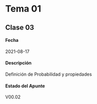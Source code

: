 # Tema 01

## Clase 03

#### Fecha

2021-08-17

#### Descripción

Definición de Probabilidad y propiedades

#### Estado del Apunte

V00.02

